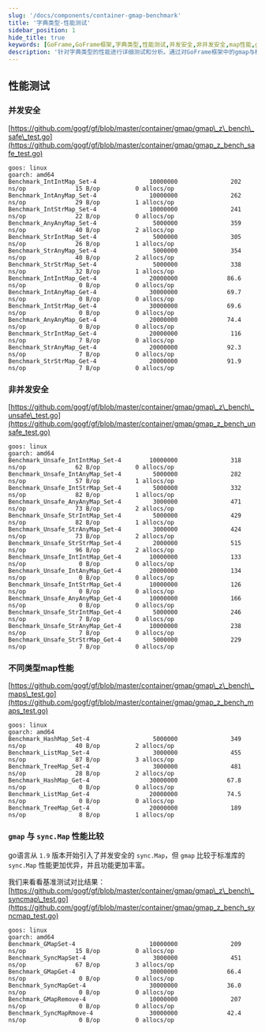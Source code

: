 ```yaml
---
slug: '/docs/components/container-gmap-benchmark'
title: '字典类型-性能测试'
sidebar_position: 1
hide_title: true
keywords: [GoFrame,GoFrame框架,字典类型,性能测试,并发安全,非并发安全,map性能,gmap,sync.Map,基准测试]
description: '针对字典类型的性能进行详细测试和分析。通过对GoFrame框架中的gmap与标准库sync.Map的性能比较，揭示在并发安全与非并发安全不同场景下的效率表现。包括不同类型map的性能基准测试，如HashMap、ListMap和TreeMap，提供开发者优化应用程序的实时参考。'
---
```


## 性能测试

### 并发安全

[https://github.com/gogf/gf/blob/master/container/gmap/gmap\_z\_bench\_safe\_test.go](https://github.com/gogf/gf/blob/master/container/gmap/gmap_z_bench_safe_test.go)

```
goos: linux
goarch: amd64
Benchmark_IntIntMap_Set-4               10000000               202 ns/op              15 B/op          0 allocs/op
Benchmark_IntAnyMap_Set-4               10000000               262 ns/op              29 B/op          1 allocs/op
Benchmark_IntStrMap_Set-4               10000000               241 ns/op              22 B/op          0 allocs/op
Benchmark_AnyAnyMap_Set-4                5000000               359 ns/op              40 B/op          2 allocs/op
Benchmark_StrIntMap_Set-4                5000000               305 ns/op              26 B/op          1 allocs/op
Benchmark_StrAnyMap_Set-4                5000000               354 ns/op              40 B/op          2 allocs/op
Benchmark_StrStrMap_Set-4                5000000               338 ns/op              32 B/op          1 allocs/op
Benchmark_IntIntMap_Get-4               20000000              86.6 ns/op               0 B/op          0 allocs/op
Benchmark_IntAnyMap_Get-4               30000000              69.7 ns/op               0 B/op          0 allocs/op
Benchmark_IntStrMap_Get-4               30000000              69.6 ns/op               0 B/op          0 allocs/op
Benchmark_AnyAnyMap_Get-4               20000000              74.4 ns/op               0 B/op          0 allocs/op
Benchmark_StrIntMap_Get-4               20000000               116 ns/op               7 B/op          0 allocs/op
Benchmark_StrAnyMap_Get-4               20000000              92.3 ns/op               7 B/op          0 allocs/op
Benchmark_StrStrMap_Get-4               20000000              91.9 ns/op               7 B/op          0 allocs/op
```

### 非并发安全

[https://github.com/gogf/gf/blob/master/container/gmap/gmap\_z\_bench\_unsafe\_test.go](https://github.com/gogf/gf/blob/master/container/gmap/gmap_z_bench_unsafe_test.go)

```
goos: linux
goarch: amd64
Benchmark_Unsafe_IntIntMap_Set-4        10000000               318 ns/op              62 B/op          0 allocs/op
Benchmark_Unsafe_IntAnyMap_Set-4         5000000               282 ns/op              57 B/op          1 allocs/op
Benchmark_Unsafe_IntStrMap_Set-4         5000000               332 ns/op              82 B/op          1 allocs/op
Benchmark_Unsafe_AnyAnyMap_Set-4         3000000               471 ns/op              73 B/op          2 allocs/op
Benchmark_Unsafe_StrIntMap_Set-4         5000000               429 ns/op              82 B/op          1 allocs/op
Benchmark_Unsafe_StrAnyMap_Set-4         3000000               424 ns/op              73 B/op          2 allocs/op
Benchmark_Unsafe_StrStrMap_Set-4         2000000               515 ns/op              96 B/op          2 allocs/op
Benchmark_Unsafe_IntIntMap_Get-4        10000000               133 ns/op               0 B/op          0 allocs/op
Benchmark_Unsafe_IntAnyMap_Get-4        20000000               134 ns/op               0 B/op          0 allocs/op
Benchmark_Unsafe_IntStrMap_Get-4        10000000               126 ns/op               0 B/op          0 allocs/op
Benchmark_Unsafe_AnyAnyMap_Get-4        10000000               166 ns/op               0 B/op          0 allocs/op
Benchmark_Unsafe_StrIntMap_Get-4         5000000               246 ns/op               7 B/op          0 allocs/op
Benchmark_Unsafe_StrAnyMap_Get-4        10000000               238 ns/op               7 B/op          0 allocs/op
Benchmark_Unsafe_StrStrMap_Get-4         5000000               229 ns/op               7 B/op          0 allocs/op
```

### 不同类型map性能

[https://github.com/gogf/gf/blob/master/container/gmap/gmap\_z\_bench\_maps\_test.go](https://github.com/gogf/gf/blob/master/container/gmap/gmap_z_bench_maps_test.go)

```
goos: linux
goarch: amd64
Benchmark_HashMap_Set-4                  5000000               349 ns/op              40 B/op          2 allocs/op
Benchmark_ListMap_Set-4                  3000000               455 ns/op              87 B/op          3 allocs/op
Benchmark_TreeMap_Set-4                  3000000               481 ns/op              28 B/op          2 allocs/op
Benchmark_HashMap_Get-4                 30000000              67.8 ns/op               0 B/op          0 allocs/op
Benchmark_ListMap_Get-4                 20000000              74.5 ns/op               0 B/op          0 allocs/op
Benchmark_TreeMap_Get-4                 20000000               189 ns/op               8 B/op          1 allocs/op
```

### `gmap` 与 `sync.Map` 性能比较

go语言从 `1.9` 版本开始引入了并发安全的 `sync.Map`，但 `gmap` 比较于标准库的 `sync.Map` 性能更加优异，并且功能更加丰富。

我们来看看基准测试对比结果： [https://github.com/gogf/gf/blob/master/container/gmap/gmap\_z\_bench\_syncmap\_test.go](https://github.com/gogf/gf/blob/master/container/gmap/gmap_z_bench_syncmap_test.go)

```
goos: linux
goarch: amd64
Benchmark_GMapSet-4                     10000000               209 ns/op              15 B/op          0 allocs/op
Benchmark_SyncMapSet-4                   3000000               451 ns/op              67 B/op          3 allocs/op
Benchmark_GMapGet-4                     30000000              66.4 ns/op               0 B/op          0 allocs/op
Benchmark_SyncMapGet-4                  30000000              36.0 ns/op               0 B/op          0 allocs/op
Benchmark_GMapRemove-4                  10000000               207 ns/op               0 B/op          0 allocs/op
Benchmark_SyncMapRmove-4                30000000              42.4 ns/op               0 B/op          0 allocs/op
```